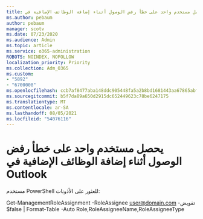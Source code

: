 ```yaml
---
title: يحصل مستخدم واحد على خطأ رفض الوصول أثناء إضافة الوظائف الإضافية في Outlook
ms.author: pebaum
author: pebaum
manager: scotv
ms.date: 07/23/2020
ms.audience: Admin
ms.topic: article
ms.service: o365-administration
ROBOTS: NOINDEX, NOFOLLOW
localization_priority: Priority
ms.collection: Adm_O365
ms.custom:
- "5892"
- "6700008"
ms.openlocfilehash: ccb7af8477aba148ddc905448fa5a2b8bd1681443aa67865abfc69e1ca785f75
ms.sourcegitcommit: b5f7da89a650d2915dc652449623c78be6247175
ms.translationtype: MT
ms.contentlocale: ar-SA
ms.lasthandoff: 08/05/2021
ms.locfileid: "54076116"
---
```

# <a name="one-user-gets-access-denied-error-while-adding-add-ins-in-outlook"></a>يحصل مستخدم واحد على خطأ رفض الوصول أثناء إضافة الوظائف الإضافية في Outlook

مستخدم PowerShell للعثور على الأذونات:

Get-ManagementRoleAssignment -RoleAssignee [user@domain.com](mailto:user@domain.com "mailto:user@domain.com") -تفويض $false | Format-Table -Auto Role,RoleAssigneeName,RoleAssigneeType
